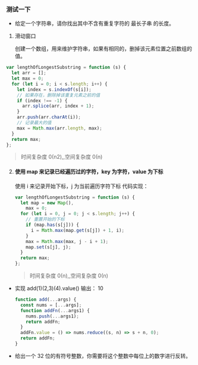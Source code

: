 ### 测试一下

- 给定一个字符串，请你找出其中不含有重复字符的 最长子串 的长度。

1.  滑动窗口

    创建一个数组，用来维护字符串，如果有相同的，删掉该元素位置之前数组的值。

```javascript
var lengthOfLongestSubstring = function (s) {
  let arr = [];
  let max = 0;
  for (let i = 0; i < s.length; i++) {
    let index = s.indexOf(s[i]);
    // 如果存在，删除掉该重复元素之前的值
    if (index !== -1) {
      arr.splice(arr, index + 1);
    }
    arr.push(arr.charAt(i));
    // 记录最大的值
    max = Math.max(arr.length, max);
  }
  return max;
};
```

> 时间复杂度 0(n2),,空间复杂度 0(n)

2.  #### 使用 map 来记录已经遍历过的字符，key 为字符，value 为下标

    使用 i 来记录开始下标，j 为当前遍历字符下标
    代码实现：

    ```javascript
    var lengthOfLongestSubstring = function (s) {
      let map = new Map(),
        max = 0;
      for (let i = 0, j = 0; j < s.length; j++) {
        // 重置开始的下标
        if (map.has(s[j])) {
          i = Math.max(map.get(s[j]) + 1, i);
        }
        max = Math.max(max, j - i + 1);
        map.set(s[j], j);
      }
      return max;
    };
    ```

    > 时间复杂度 0(n),,空间复杂度 0(n)

- 实现 add(1)(2,3)(4).value() 输出： 10

  ```javascript
  function add(...args) {
    const nums = [...args];
    function addFn(...args1) {
      nums.push(...args1);
      return addFn;
    }
    addFn.value = () => nums.reduce((s, n) => s + n, 0);
    return addFn;
  }
  ```

- 给出一个 32 位的有符号整数，你需要将这个整数中每位上的数字进行反转。
